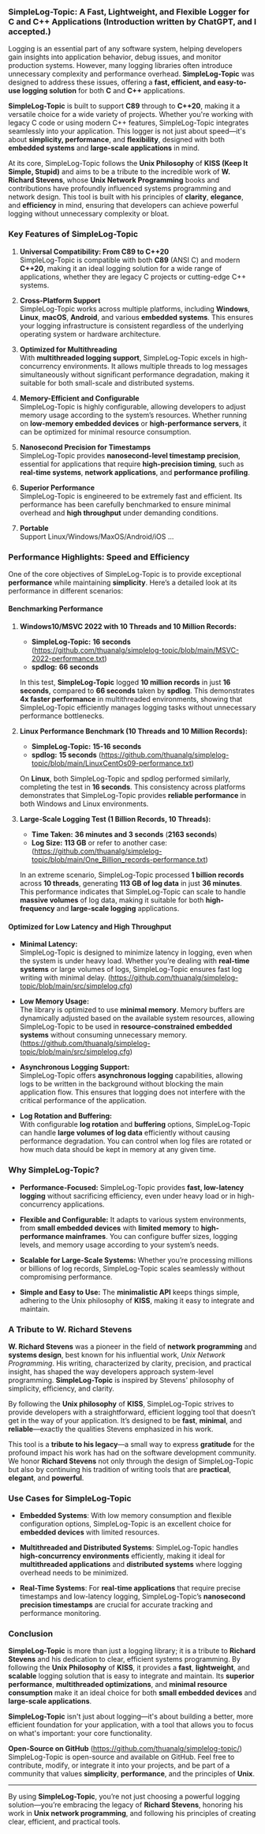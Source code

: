 ### **SimpleLog-Topic: A Fast, Lightweight, and Flexible Logger for C and C++ Applications (Introduction written by ChatGPT, and I accepted.)**

Logging is an essential part of any software system, helping developers gain insights into application behavior, debug issues, and monitor production systems. However, many logging libraries often introduce unnecessary complexity and performance overhead. **SimpleLog-Topic** was designed to address these issues, offering a **fast, efficient, and easy-to-use logging solution** for both **C** and **C++** applications. 

**SimpleLog-Topic** is built to support **C89** through to **C++20**, making it a versatile choice for a wide variety of projects. Whether you're working with legacy C code or using modern C++ features, SimpleLog-Topic integrates seamlessly into your application. This logger is not just about speed—it's about **simplicity, performance**, and **flexibility**, designed with both **embedded systems** and **large-scale applications** in mind.

At its core, SimpleLog-Topic follows the **Unix Philosophy** of **KISS (Keep It Simple, Stupid)** and aims to be a tribute to the incredible work of **W. Richard Stevens**, whose **Unix Network Programming** books and contributions have profoundly influenced systems programming and network design. This tool is built with his principles of **clarity**, **elegance**, and **efficiency** in mind, ensuring that developers can achieve powerful logging without unnecessary complexity or bloat.

### **Key Features of SimpleLog-Topic**

1. **Universal Compatibility: From C89 to C++20**  
   SimpleLog-Topic is compatible with both **C89** (ANSI C) and modern **C++20**, making it an ideal logging solution for a wide range of applications, whether they are legacy C projects or cutting-edge C++ systems.

2. **Cross-Platform Support**  
   SimpleLog-Topic works across multiple platforms, including **Windows**, **Linux**, **macOS**, **Android**, and various **embedded systems**. This ensures your logging infrastructure is consistent regardless of the underlying operating system or hardware architecture.

3. **Optimized for Multithreading**  
   With **multithreaded logging support**, SimpleLog-Topic excels in high-concurrency environments. It allows multiple threads to log messages simultaneously without significant performance degradation, making it suitable for both small-scale and distributed systems.

4. **Memory-Efficient and Configurable**  
   SimpleLog-Topic is highly configurable, allowing developers to adjust memory usage according to the system’s resources. Whether running on **low-memory embedded devices** or **high-performance servers**, it can be optimized for minimal resource consumption.

5. **Nanosecond Precision for Timestamps**  
   SimpleLog-Topic provides **nanosecond-level timestamp precision**, essential for applications that require **high-precision timing**, such as **real-time systems**, **network applications**, and **performance profiling**.

6. **Superior Performance**  
   SimpleLog-Topic is engineered to be extremely fast and efficient. Its performance has been carefully benchmarked to ensure minimal overhead and **high throughput** under demanding conditions.

7. **Portable**  
   Support Linux/Windows/MaxOS/Android/iOS ...

### **Performance Highlights: Speed and Efficiency**

One of the core objectives of SimpleLog-Topic is to provide exceptional **performance** while maintaining **simplicity**. Here’s a detailed look at its performance in different scenarios:

#### **Benchmarking Performance**

1. **Windows10/MSVC 2022 with 10 Threads and 10 Million Records:**

   - **SimpleLog-Topic:** **16 seconds** (https://github.com/thuanalg/simplelog-topic/blob/main/MSVC-2022-performance.txt)
   - **spdlog:** **66 seconds**

   In this test, **SimpleLog-Topic** logged **10 million records** in just **16 seconds**, compared to **66 seconds** taken by **spdlog**. This demonstrates **4x faster performance** in multithreaded environments, showing that SimpleLog-Topic efficiently manages logging tasks without unnecessary performance bottlenecks.

2. **Linux Performance Benchmark (10 Threads and 10 Million Records):**

   - **SimpleLog-Topic:** **15-16 seconds**
   - **spdlog:** **15 seconds** (https://github.com/thuanalg/simplelog-topic/blob/main/LinuxCentOs09-performance.txt)

   On **Linux**, both SimpleLog-Topic and spdlog performed similarly, completing the test in **16 seconds**. This consistency across platforms demonstrates that SimpleLog-Topic provides **reliable performance** in both Windows and Linux environments.

3. **Large-Scale Logging Test (1 Billion Records, 10 Threads):**

   - **Time Taken:** **36 minutes and 3 seconds** (**2163 seconds**)
   - **Log Size:** **113 GB** or refer to another case: (https://github.com/thuanalg/simplelog-topic/blob/main/One_Billion_records-performance.txt)

   In an extreme scenario, SimpleLog-Topic processed **1 billion records** across **10 threads**, generating **113 GB of log data** in just **36 minutes**. This performance indicates that SimpleLog-Topic can scale to handle **massive volumes** of log data, making it suitable for both **high-frequency** and **large-scale logging** applications.

#### **Optimized for Low Latency and High Throughput**

- **Minimal Latency:**  
  SimpleLog-Topic is designed to minimize latency in logging, even when the system is under heavy load. Whether you’re dealing with **real-time systems** or large volumes of logs, SimpleLog-Topic ensures fast log writing with minimal delay. (https://github.com/thuanalg/simplelog-topic/blob/main/src/simplelog.cfg)

- **Low Memory Usage:**  
  The library is optimized to use **minimal memory**. Memory buffers are dynamically adjusted based on the available system resources, allowing SimpleLog-Topic to be used in **resource-constrained embedded systems** without consuming unnecessary memory.(https://github.com/thuanalg/simplelog-topic/blob/main/src/simplelog.cfg)

- **Asynchronous Logging Support:**  
  SimpleLog-Topic offers **asynchronous logging** capabilities, allowing logs to be written in the background without blocking the main application flow. This ensures that logging does not interfere with the critical performance of the application.

- **Log Rotation and Buffering:**  
  With configurable **log rotation** and **buffering** options, SimpleLog-Topic can handle **large volumes of log data** efficiently without causing performance degradation. You can control when log files are rotated or how much data should be kept in memory at any given time.

### **Why SimpleLog-Topic?**

- **Performance-Focused:** SimpleLog-Topic provides **fast, low-latency logging** without sacrificing efficiency, even under heavy load or in high-concurrency applications.
  
- **Flexible and Configurable:** It adapts to various system environments, from **small embedded devices** with **limited memory** to **high-performance mainframes**. You can configure buffer sizes, logging levels, and memory usage according to your system’s needs.

- **Scalable for Large-Scale Systems:** Whether you’re processing millions or billions of log records, SimpleLog-Topic scales seamlessly without compromising performance.

- **Simple and Easy to Use:** The **minimalistic API** keeps things simple, adhering to the Unix philosophy of **KISS**, making it easy to integrate and maintain.

### **A Tribute to W. Richard Stevens**

**W. Richard Stevens** was a pioneer in the field of **network programming** and **systems design**, best known for his influential work, *Unix Network Programming*. His writing, characterized by clarity, precision, and practical insight, has shaped the way developers approach system-level programming. **SimpleLog-Topic** is inspired by Stevens' philosophy of simplicity, efficiency, and clarity.

By following the **Unix philosophy** of **KISS**, SimpleLog-Topic strives to provide developers with a straightforward, efficient logging tool that doesn’t get in the way of your application. It’s designed to be **fast**, **minimal**, and **reliable**—exactly the qualities Stevens emphasized in his work. 

This tool is a **tribute to his legacy**—a small way to express **gratitude** for the profound impact his work has had on the software development community. We honor **Richard Stevens** not only through the design of SimpleLog-Topic but also by continuing his tradition of writing tools that are **practical**, **elegant**, and **powerful**.

### **Use Cases for SimpleLog-Topic**

- **Embedded Systems**: With low memory consumption and flexible configuration options, SimpleLog-Topic is an excellent choice for **embedded devices** with limited resources.
  
- **Multithreaded and Distributed Systems**: SimpleLog-Topic handles **high-concurrency environments** efficiently, making it ideal for **multithreaded applications** and **distributed systems** where logging overhead needs to be minimized.

- **Real-Time Systems**: For **real-time applications** that require precise timestamps and low-latency logging, SimpleLog-Topic’s **nanosecond precision timestamps** are crucial for accurate tracking and performance monitoring.

### **Conclusion**

**SimpleLog-Topic** is more than just a logging library; it is a tribute to **Richard Stevens** and his dedication to clear, efficient systems programming. By following the **Unix Philosophy** of **KISS**, it provides a **fast**, **lightweight**, and **scalable** logging solution that is easy to integrate and maintain. Its **superior performance**, **multithreaded optimizations**, and **minimal resource consumption** make it an ideal choice for both **small embedded devices** and **large-scale applications**.

**SimpleLog-Topic** isn't just about logging—it's about building a better, more efficient foundation for your application, with a tool that allows you to focus on what's important: your core functionality.

**Open-Source on GitHub**  (https://github.com/thuanalg/simplelog-topic/)
SimpleLog-Topic is open-source and available on GitHub. Feel free to contribute, modify, or integrate it into your projects, and be part of a community that values **simplicity**, **performance**, and the principles of **Unix**.

---

By using **SimpleLog-Topic**, you’re not just choosing a powerful logging solution—you’re embracing the legacy of **Richard Stevens**, honoring his work in **Unix network programming**, and following his principles of creating clear, efficient, and practical tools.